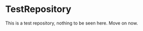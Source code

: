 TestRepository
==============

This is a test repository, nothing to be seen here. Move on now.  
 
 
  
 
 
   
     
        
        
       
       
         
      
        
    
   
      
   
     
   
  
 
 
 
